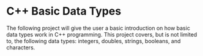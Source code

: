 # C++ Basic Data Types
The following project will give the user a basic introduction on how basic data types work in C++ programming. This project covers, but is not limited to, the following data types: integers, doubles, strings, booleans, and characters.
